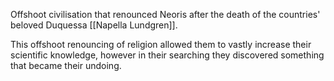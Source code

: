Offshoot civilisation that renounced Neoris after the death of the countries' beloved Duquessa [[Napella Lundgren]].

This offshoot renouncing of religion allowed them to vastly increase their scientific knowledge, however in their searching they discovered something that became their undoing.

